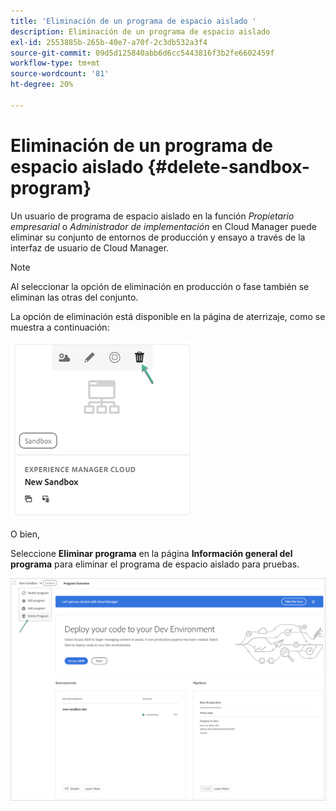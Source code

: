 ```yaml
---
title: 'Eliminación de un programa de espacio aislado '
description: Eliminación de un programa de espacio aislado
exl-id: 2553885b-265b-40e7-a70f-2c3db532a3f4
source-git-commit: 09d5d125840abb6d6cc5443816f3b2fe6602459f
workflow-type: tm+mt
source-wordcount: '81'
ht-degree: 20%

---
```


# Eliminación de un programa de espacio aislado {#delete-sandbox-program}

Un usuario de programa de espacio aislado en la función *Propietario empresarial* o *Administrador de implementación* en Cloud Manager puede eliminar su conjunto de entornos de producción y ensayo a través de la interfaz de usuario de Cloud Manager.

>[!NOTE]
>Al seleccionar la opción de eliminación en producción o fase también se eliminan las otras del conjunto.

La opción de eliminación está disponible en la página de aterrizaje, como se muestra a continuación:

![](assets/delete-sandbox1.png)

O bien,

Seleccione **Eliminar programa** en la página **Información general del programa** para eliminar el programa de espacio aislado para pruebas.

![](assets/delete-sandbox2.png)
